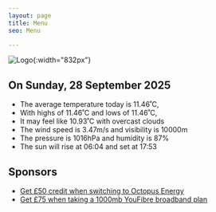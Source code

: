 ```yaml
---
layout: page
title: Menu
seo: Menu

---
```


![Logo](/images/logo.jpg){:width="832px"}

<!-- weather_marker starts -->
## On Sunday, 28 September 2025

- The average temperature today is 11.46˚C,
- With highs of 11.46˚C and lows of 11.46˚C,
- It may feel like 10.93˚C with overcast clouds
- The wind speed is 3.47m/s and visibility is 10000m
- The pressure is 1016hPa and humidity is 87%
- The sun will rise at 06:04 and set at 17:53

<!-- weather_marker ends -->

## Sponsors

- [Get £50 credit when switching to Octopus Energy](https://bit.ly/3oD1nnS)
- [Get £75 when taking a 1000mb YouFibre broadband plan](https://aklam.io/91zWhU?)
